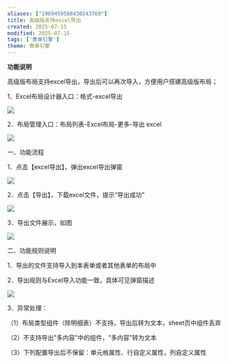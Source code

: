 ```yaml
---
aliases: ["1969459588430243769"]
title: 高级版支持excel导出
created: 2025-07-15
modified: 2025-07-15
tags: ['表单引擎']
theme: 表单引擎
---
```


**功能说明**

高级版布局支持excel导出，导出后可以再次导入，方便用户搭建高级版布局；

1．Excel布局设计器入口：格式-excel导出

![](https://myhelpdoc.oss-cn-heyuan.aliyuncs.com/mdimages/42f331ef958f230f3a109ed9d0df7f85.jpg)

2．布局管理入口：布局列表-Excel布局-更多-导出 excel

![](https://myhelpdoc.oss-cn-heyuan.aliyuncs.com/mdimages/1cf76ba21c070a3d9319ab07ffed3c4d.jpg)

一、功能流程

1．点击【excel导出】，弹出excel导出弹窗

![](https://myhelpdoc.oss-cn-heyuan.aliyuncs.com/mdimages/fdcb6204a5409e1a083464cc663766ab.jpg)

2．点击【导出】，下载excel文件，提示“导出成功”

![](https://myhelpdoc.oss-cn-heyuan.aliyuncs.com/mdimages/fdf655047ae6c8e2d8ad103718d24436.jpg)

3．导出文件展示，如图

![](https://myhelpdoc.oss-cn-heyuan.aliyuncs.com/mdimages/403d6fdf0cb28caa169065a45412367c.jpg)

二、功能规则说明

1．导出的文件支持导入到本表单或者其他表单的布局中

2．导出规则与Excel导入功能一致，具体可见弹窗描述

![](https://myhelpdoc.oss-cn-heyuan.aliyuncs.com/mdimages/5575a85f5c6b90d29709f20cd688c63e.jpg)

3．异常处理：

（1）布局类型组件（除明细表）不支持，导出后转为文本，sheet页中组件丢弃

（2）不支持导出"多内容"中的组件，"多内容"转为文本

（3）下列配置导出后不保留：单元格属性、行自定义属性，列自定义属性

